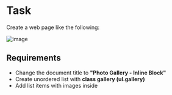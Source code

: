 # Task
Create a web page like the following:

![image](https://user-images.githubusercontent.com/85792514/170825728-7e3e355a-eb49-40a4-b5cc-0fbe56ee9e6d.png)

## Requirements
* Change the document title to **"Photo Gallery - Inline Block"**
* Create unordered list with **class gallery (ul.gallery)**
* Add list items with images inside
